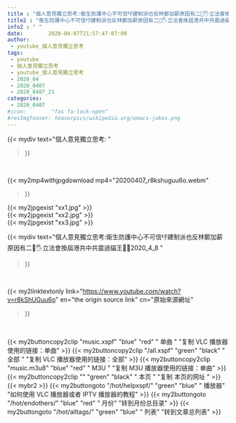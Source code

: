 ```yaml
---
title : "個人意見獨立思考:衞生防護中心不可信👎建制派也反林鄭加薪原因有二🎰🖐立法會換屆港共中共震過貓王🐷🎰2020_4_8 "
title2 : "衞生防護中心不可信👎建制派也反林鄭加薪原因有二🎰🖐立法會換屆港共中共震過貓王🐷🎰2020_4_8 "
info2 : " "
date:        2020-04-07T21:57:47-07:00
author:
 - youtube_個人意見獨立思考
tags:
 - youtube
 - 個人意見獨立思考
 - youtube_個人意見獨立思考
 - 2020_04
 - 2020_0407
 - 2020_0407_21
categories:
 - 2020_0407
#icon:        "fas fa-lock-open"
#resImgTeaser: teaserpics/wikipedia.org/emacs-jokes.png
---
```


{{< mydiv text="個人意見獨立思考: "
>}}
<br>


{{< my2mp4withjpgdownload mp4="20200407_r8kshuguu6o.webm"
>}}

{{< my2jpgexist "xx1.jpg" >}}<br>
{{< my2jpgexist "xx2.jpg" >}}<br>
{{< my2jpgexist "xx3.jpg" >}}<br>



{{< mydiv text="個人意見獨立思考:衞生防護中心不可信👎建制派也反林鄭加薪原因有二🎰🖐立法會換屆港共中共震過貓王🐷🎰2020_4_8 "
>}}
<br>

{{< my2linktextonly link="https://www.youtube.com/watch?v=r8kShUGuu6o"
en="the origin source link" cn="原始來源網址"
>}}


<br>

{{< my2buttoncopy2clip "music.xspf"        "blue"   "red"    " 单曲 "  "复制 VLC 播放器使用的链接：单曲" >}} {{< my2buttoncopy2clip "/all.xspf"         "green"  "black"  " 全部 "  "复制 VLC 播放器使用的链接：全部" >}} {{< my2buttoncopy2clip "music.m3u8"        "blue"   "red"    " M3U  "    "复制 M3U 播放器使用的链接：单曲" >}} {{< my2buttoncopy2clip ""                  "green"  "black"  " 本页 "    "复制 本页的网址 " >}} {{< mybr2 >}} {{< my2buttongoto      "/hot/helpxspf/"    "green"  "blue"   " 播放器" "如何使用 VLC 播放器或者 IPTV 播放器的教程" >}} {{< my2buttongoto      "/hot/endothers/"   "blue"   "red"    " 月份"   "转到月份总目录" >}} {{< my2buttongoto      "/hot/alltags/"     "green"  "blue"   " 列表"   "转到文章总列表" >}} 
